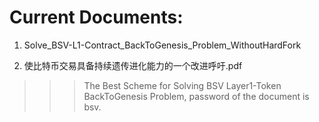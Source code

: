 # Current Documents:

1. Solve_BSV-L1-Contract_BackToGenesis_Problem_WithoutHardFork

2. 使比特币交易具备持续遗传进化能力的一个改进呼吁.pdf 
>>> The Best Scheme for Solving BSV Layer1-Token BackToGenesis Problem, password of the document is bsv.



